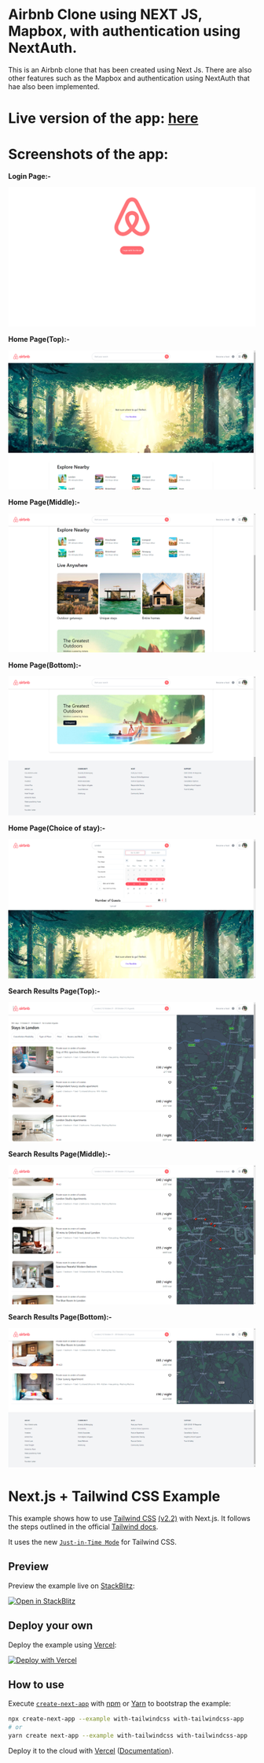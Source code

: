# Airbnb Clone using NEXT JS, Mapbox, with authentication using NextAuth.

This is an Airbnb clone that has been created using Next Js. There are also other features such as the Mapbox and authentication using NextAuth that hae also been implemented.

# Live version of the app: [here](https://airbnb-clone-subhadeep-das.vercel.app)

# Screenshots of the app:
<p><b>Login Page:-</b></p>
<img src="./ss/ab_ss_1.png" alt="pic1" />
<p><b>Home Page(Top):-</b></p>
<img src="./ss/ab_ss_2.png" alt="pic2" />
<p><b>Home Page(Middle):-</b></p>
<img src="./ss/ab_ss_3.png" alt="pic3" />
<p><b>Home Page(Bottom):-</b></p>
<img src="./ss/ab_ss_4.png" alt="pic4" />
<p><b>Home Page(Choice of stay):-</b></p>
<img src="./ss/ab_ss_5.png" alt="pic5" />
<p><b>Search Results Page(Top):-</b></p>
<img src="./ss/ab_ss_6.png" alt="pic6" />
<p><b>Search Results Page(Middle):-</b></p>
<img src="./ss/ab_ss_7.png" alt="pic7" />
<p><b>Search Results Page(Bottom):-</b></p>
<img src="./ss/ab_ss_8.png" alt="pic8" />


# Next.js + Tailwind CSS Example

This example shows how to use [Tailwind CSS](https://tailwindcss.com/) [(v2.2)](https://blog.tailwindcss.com/tailwindcss-2-2) with Next.js. It follows the steps outlined in the official [Tailwind docs](https://tailwindcss.com/docs/guides/nextjs).

It uses the new [`Just-in-Time Mode`](https://tailwindcss.com/docs/just-in-time-mode) for Tailwind CSS.

## Preview

Preview the example live on [StackBlitz](http://stackblitz.com/):

[![Open in StackBlitz](https://developer.stackblitz.com/img/open_in_stackblitz.svg)](https://stackblitz.com/github/vercel/next.js/tree/canary/examples/with-tailwindcss)

## Deploy your own

Deploy the example using [Vercel](https://vercel.com?utm_source=github&utm_medium=readme&utm_campaign=next-example):

[![Deploy with Vercel](https://vercel.com/button)](https://vercel.com/new/git/external?repository-url=https://github.com/vercel/next.js/tree/canary/examples/with-tailwindcss&project-name=with-tailwindcss&repository-name=with-tailwindcss)

## How to use

Execute [`create-next-app`](https://github.com/vercel/next.js/tree/canary/packages/create-next-app) with [npm](https://docs.npmjs.com/cli/init) or [Yarn](https://yarnpkg.com/lang/en/docs/cli/create/) to bootstrap the example:

```bash
npx create-next-app --example with-tailwindcss with-tailwindcss-app
# or
yarn create next-app --example with-tailwindcss with-tailwindcss-app
```

Deploy it to the cloud with [Vercel](https://vercel.com/new?utm_source=github&utm_medium=readme&utm_campaign=next-example) ([Documentation](https://nextjs.org/docs/deployment)).
